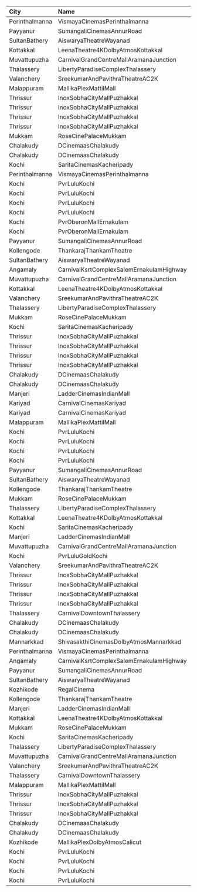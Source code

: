 | City           | Name                                     |  Time | Type             | Price | Capacity | Booked |
| :------------- | :--------------------------------------- | ----: | :--------------- | ----: | -------: | -----: |
| Perinthalmanna | VismayaCinemasPerinthalmanna             | 09:55 | Platinum         |  100₹ |      111 |     57 |
| Payyanur       | SumangaliCinemasAnnurRoad                | 10:30 | PlatinumCircle   |  110₹ |      161 |     80 |
| SultanBathery  | AiswaryaTheatreWayanad                   | 11:00 | Balcony          |  110₹ |      254 |    114 |
| Kottakkal      | LeenaTheatre4KDolbyAtmosKottakkal        | 11:00 | Executive        |  130₹ |      309 |    154 |
| Muvattupuzha   | CarnivalGrandCentreMallAramanaJunction   | 11:15 | ExecutiveOffline |  100₹ |       96 |     58 |
| Thalassery     | LibertyParadiseComplexThalassery         | 11:30 | Gold             |  125₹ |      214 |    170 |
| Valanchery     | SreekumarAndPavithraTheatreAC2K          | 11:30 | FirstClass       |  110₹ |      161 |     80 |
| Malappuram     | MallikaPlexMattilMall                    | 11:30 | Executive        |  140₹ |       50 |     17 |
| Thrissur       | InoxSobhaCityMallPuzhakkal               | 11:45 | Club             |  130₹ |       69 |      0 |
| Thrissur       | InoxSobhaCityMallPuzhakkal               | 11:45 | Executive        |  100₹ |       13 |      0 |
| Thrissur       | InoxSobhaCityMallPuzhakkal               | 11:45 | RoyalRecliner    |  200₹ |        5 |      0 |
| Thrissur       | InoxSobhaCityMallPuzhakkal               | 11:45 | Royal            |  130₹ |        7 |      0 |
| Mukkam         | RoseCinePalaceMukkam                     | 11:45 | Executive        |  112₹ |      161 |     88 |
| Chalakudy      | DCinemaasChalakudy                       | 12:00 | Platinum         |  270₹ |        5 |      2 |
| Chalakudy      | DCinemaasChalakudy                       | 12:00 | Gold             |  129₹ |      238 |    123 |
| Kochi          | SaritaCinemasKacheripady                 | 12:00 | BlueCircle       |  150₹ |      227 |    218 |
| Perinthalmanna | VismayaCinemasPerinthalmanna             | 13:00 | Platinum         |  100₹ |      198 |    132 |
| Kochi          | PvrLuluKochi                             | 13:05 | Classic          |  110₹ |       54 |     29 |
| Kochi          | PvrLuluKochi                             | 13:05 | ClassicPlus      |  140₹ |      108 |     63 |
| Kochi          | PvrLuluKochi                             | 13:05 | Prime            |  160₹ |      125 |     80 |
| Kochi          | PvrLuluKochi                             | 13:05 | Recliner         |  290₹ |       14 |     11 |
| Kochi          | PvrOberonMallErnakulam                   | 13:15 | Classic          |  110₹ |       36 |     22 |
| Kochi          | PvrOberonMallErnakulam                   | 13:15 | ClassicPlus      |  140₹ |       81 |     74 |
| Payyanur       | SumangaliCinemasAnnurRoad                | 13:30 | PlatinumCircle   |  110₹ |      161 |     80 |
| Kollengode     | ThankarajThankamTheatre                  | 13:45 | FirstClass       |  100₹ |      142 |     72 |
| SultanBathery  | AiswaryaTheatreWayanad                   | 14:00 | Balcony          |  110₹ |      254 |    114 |
| Angamaly       | CarnivalKsrtComplexSalemErnakulamHighway | 14:30 | GoldOffline      |  130₹ |      203 |    136 |
| Muvattupuzha   | CarnivalGrandCentreMallAramanaJunction   | 14:30 | ExecutiveOffline |  130₹ |       96 |     69 |
| Kottakkal      | LeenaTheatre4KDolbyAtmosKottakkal        | 14:30 | Executive        |  130₹ |      309 |    154 |
| Valanchery     | SreekumarAndPavithraTheatreAC2K          | 14:30 | FirstClass       |  110₹ |      161 |     80 |
| Thalassery     | LibertyParadiseComplexThalassery         | 14:45 | Gold             |  125₹ |      214 |    170 |
| Mukkam         | RoseCinePalaceMukkam                     | 14:45 | Executive        |  112₹ |      161 |     84 |
| Kochi          | SaritaCinemasKacheripady                 | 15:00 | BlueCircle       |  150₹ |      227 |    218 |
| Thrissur       | InoxSobhaCityMallPuzhakkal               | 15:10 | Club             |  170₹ |       64 |      0 |
| Thrissur       | InoxSobhaCityMallPuzhakkal               | 15:10 | Executive        |  130₹ |       13 |      0 |
| Thrissur       | InoxSobhaCityMallPuzhakkal               | 15:10 | RoyalRecliner    |  290₹ |        5 |      0 |
| Thrissur       | InoxSobhaCityMallPuzhakkal               | 15:10 | Royal            |  170₹ |        6 |      0 |
| Chalakudy      | DCinemaasChalakudy                       | 15:15 | Platinum         |  270₹ |        5 |      2 |
| Chalakudy      | DCinemaasChalakudy                       | 15:15 | Gold             |  129₹ |      238 |    123 |
| Manjeri        | LadderCinemasIndianMall                  | 15:30 | Executive        |  150₹ |       74 |     36 |
| Kariyad        | CarnivalCinemasKariyad                   | 15:45 | ExecutiveOffline |  110₹ |       96 |     57 |
| Kariyad        | CarnivalCinemasKariyad                   | 15:45 | GoldLounge       |  190₹ |       32 |     16 |
| Malappuram     | MallikaPlexMattilMall                    | 16:00 | Executive        |  140₹ |       54 |     24 |
| Kochi          | PvrLuluKochi                             | 16:30 | Classic          |  110₹ |       54 |     28 |
| Kochi          | PvrLuluKochi                             | 16:30 | ClassicPlus      |  140₹ |      108 |     62 |
| Kochi          | PvrLuluKochi                             | 16:30 | Prime            |  160₹ |      125 |     80 |
| Kochi          | PvrLuluKochi                             | 16:30 | Recliner         |  290₹ |       14 |      9 |
| Payyanur       | SumangaliCinemasAnnurRoad                | 16:30 | PlatinumCircle   |  110₹ |      161 |     80 |
| SultanBathery  | AiswaryaTheatreWayanad                   | 17:30 | Balcony          |  110₹ |      254 |    120 |
| Kollengode     | ThankarajThankamTheatre                  | 17:45 | FirstClass       |  100₹ |      142 |     72 |
| Mukkam         | RoseCinePalaceMukkam                     | 17:45 | Executive        |  112₹ |      161 |     84 |
| Thalassery     | LibertyParadiseComplexThalassery         | 18:00 | Gold             |  125₹ |      214 |    170 |
| Kottakkal      | LeenaTheatre4KDolbyAtmosKottakkal        | 18:00 | Executive        |  130₹ |      309 |    154 |
| Kochi          | SaritaCinemasKacheripady                 | 18:00 | BlueCircle       |  150₹ |      227 |    218 |
| Manjeri        | LadderCinemasIndianMall                  | 18:15 | Executive        |  150₹ |       74 |     37 |
| Muvattupuzha   | CarnivalGrandCentreMallAramanaJunction   | 18:20 | ExecutiveOffline |  150₹ |       96 |     61 |
| Kochi          | PvrLuluGoldKochi                         | 18:25 | Gold             |  400₹ |       56 |     37 |
| Valanchery     | SreekumarAndPavithraTheatreAC2K          | 18:30 | FirstClass       |  110₹ |      161 |     80 |
| Thrissur       | InoxSobhaCityMallPuzhakkal               | 18:40 | Club             |  170₹ |       62 |      0 |
| Thrissur       | InoxSobhaCityMallPuzhakkal               | 18:40 | Executive        |  130₹ |       11 |      0 |
| Thrissur       | InoxSobhaCityMallPuzhakkal               | 18:40 | RoyalRecliner    |  290₹ |        2 |      0 |
| Thrissur       | InoxSobhaCityMallPuzhakkal               | 18:40 | Royal            |  170₹ |        7 |      0 |
| Thalassery     | CarnivalDowntownThalassery               | 19:00 | ExecutiveOffline |  140₹ |      131 |     66 |
| Chalakudy      | DCinemaasChalakudy                       | 19:00 | Platinum         |  270₹ |        5 |      2 |
| Chalakudy      | DCinemaasChalakudy                       | 19:00 | Gold             |  129₹ |      238 |    144 |
| Mannarkkad     | ShivasakthiCinemasDolbyAtmosMannarkkad   | 19:00 | Executive        |  110₹ |      256 |    141 |
| Perinthalmanna | VismayaCinemasPerinthalmanna             | 19:05 | Platinum         |  100₹ |      111 |     72 |
| Angamaly       | CarnivalKsrtComplexSalemErnakulamHighway | 19:30 | GoldOffline      |  130₹ |      202 |    145 |
| Payyanur       | SumangaliCinemasAnnurRoad                | 19:30 | PlatinumCircle   |  110₹ |      161 |     91 |
| SultanBathery  | AiswaryaTheatreWayanad                   | 20:30 | Balcony          |  110₹ |      254 |    120 |
| Kozhikode      | RegalCinema                              | 20:30 | FirstClassSc1    |  200₹ |       47 |     47 |
| Kollengode     | ThankarajThankamTheatre                  | 20:45 | FirstClass       |  100₹ |      142 |     72 |
| Manjeri        | LadderCinemasIndianMall                  | 21:00 | Executive        |  150₹ |       74 |     40 |
| Kottakkal      | LeenaTheatre4KDolbyAtmosKottakkal        | 21:00 | Executive        |  130₹ |      309 |    154 |
| Mukkam         | RoseCinePalaceMukkam                     | 21:00 | Executive        |  112₹ |      161 |     88 |
| Kochi          | SaritaCinemasKacheripady                 | 21:00 | BlueCircle       |  150₹ |      227 |    218 |
| Thalassery     | LibertyParadiseComplexThalassery         | 21:15 | Gold             |  125₹ |      214 |    170 |
| Muvattupuzha   | CarnivalGrandCentreMallAramanaJunction   | 21:30 | ExecutiveOffline |  150₹ |       96 |     48 |
| Valanchery     | SreekumarAndPavithraTheatreAC2K          | 21:30 | FirstClass       |  110₹ |      161 |     93 |
| Thalassery     | CarnivalDowntownThalassery               | 22:00 | ExecutiveOffline |  140₹ |      131 |     80 |
| Malappuram     | MallikaPlexMattilMall                    | 22:00 | Executive        |  140₹ |       50 |     19 |
| Thrissur       | InoxSobhaCityMallPuzhakkal               | 22:10 | Club             |  170₹ |       33 |      0 |
| Thrissur       | InoxSobhaCityMallPuzhakkal               | 22:10 | Executive        |  130₹ |        4 |      0 |
| Thrissur       | InoxSobhaCityMallPuzhakkal               | 22:10 | Royal            |  170₹ |        2 |      0 |
| Chalakudy      | DCinemaasChalakudy                       | 22:15 | Platinum         |  270₹ |        5 |      2 |
| Chalakudy      | DCinemaasChalakudy                       | 22:15 | Gold             |  129₹ |      238 |    150 |
| Kozhikode      | MallikaPlexDolbyAtmosCalicut             | 22:15 | Executive        |  140₹ |      163 |     95 |
| Kochi          | PvrLuluKochi                             | 22:40 | Classic          |  110₹ |       54 |     38 |
| Kochi          | PvrLuluKochi                             | 22:40 | ClassicPlus      |  140₹ |      108 |     97 |
| Kochi          | PvrLuluKochi                             | 22:40 | Prime            |  160₹ |      125 |    107 |
| Kochi          | PvrLuluKochi                             | 22:40 | Recliner         |  290₹ |       14 |     11 |